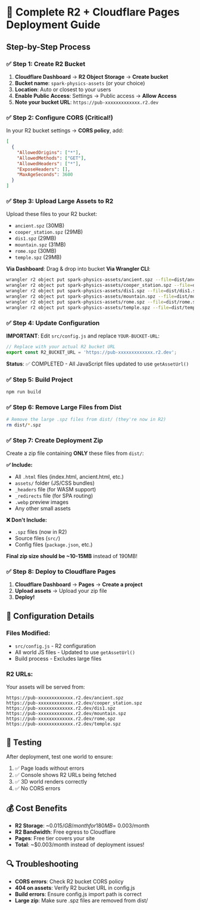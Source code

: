# 🚀 Complete R2 + Cloudflare Pages Deployment Guide

## Step-by-Step Process

### ✅ Step 1: Create R2 Bucket
1. **Cloudflare Dashboard** → **R2 Object Storage** → **Create bucket**
2. **Bucket name**: `spark-physics-assets` (or your choice)
3. **Location**: Auto or closest to your users
4. **Enable Public Access**: Settings → Public access → **Allow Access**
5. **Note your bucket URL**: `https://pub-xxxxxxxxxxxxx.r2.dev`

### ✅ Step 2: Configure CORS (Critical!)
In your R2 bucket settings → **CORS policy**, add:
```json
[
  {
    "AllowedOrigins": ["*"],
    "AllowedMethods": ["GET"],
    "AllowedHeaders": ["*"],
    "ExposeHeaders": [],
    "MaxAgeSeconds": 3600
  }
]
```

### ✅ Step 3: Upload Large Assets to R2
Upload these files to your R2 bucket:
- `ancient.spz` (30MB)
- `cooper_station.spz` (29MB)
- `dis1.spz` (29MB)
- `mountain.spz` (31MB)
- `rome.spz` (30MB)
- `temple.spz` (29MB)

**Via Dashboard**: Drag & drop into bucket
**Via Wrangler CLI**:
```bash
wrangler r2 object put spark-physics-assets/ancient.spz --file=dist/ancient.spz
wrangler r2 object put spark-physics-assets/cooper_station.spz --file=dist/cooper_station.spz
wrangler r2 object put spark-physics-assets/dis1.spz --file=dist/dis1.spz
wrangler r2 object put spark-physics-assets/mountain.spz --file=dist/mountain.spz
wrangler r2 object put spark-physics-assets/rome.spz --file=dist/rome.spz
wrangler r2 object put spark-physics-assets/temple.spz --file=dist/temple.spz
```

### ✅ Step 4: Update Configuration
**IMPORTANT**: Edit `src/config.js` and replace `YOUR-BUCKET-URL`:
```javascript
// Replace with your actual R2 bucket URL
export const R2_BUCKET_URL = 'https://pub-xxxxxxxxxxxxx.r2.dev';
```

**Status**: ✅ COMPLETED - All JavaScript files updated to use `getAssetUrl()`

### ✅ Step 5: Build Project
```bash
npm run build
```

### ✅ Step 6: Remove Large Files from Dist
```bash
# Remove the large .spz files from dist/ (they're now in R2)
rm dist/*.spz
```

### ✅ Step 7: Create Deployment Zip
Create a zip file containing **ONLY** these files from `dist/`:

**✅ Include:**
- All `.html` files (index.html, ancient.html, etc.)
- `assets/` folder (JS/CSS bundles)
- `_headers` file (for WASM support)
- `_redirects` file (for SPA routing)
- `.webp` preview images
- Any other small assets

**❌ Don't Include:**
- `.spz` files (now in R2)
- Source files (`src/`)
- Config files (`package.json`, etc.)

**Final zip size should be ~10-15MB** instead of 190MB!

### ✅ Step 8: Deploy to Cloudflare Pages
1. **Cloudflare Dashboard** → **Pages** → **Create a project**
2. **Upload assets** → Upload your zip file
3. **Deploy!**

## 🔧 Configuration Details

### Files Modified:
- `src/config.js` - R2 configuration
- All world JS files - Updated to use `getAssetUrl()`
- Build process - Excludes large files

### R2 URLs:
Your assets will be served from:
```
https://pub-xxxxxxxxxxxxx.r2.dev/ancient.spz
https://pub-xxxxxxxxxxxxx.r2.dev/cooper_station.spz
https://pub-xxxxxxxxxxxxx.r2.dev/dis1.spz
https://pub-xxxxxxxxxxxxx.r2.dev/mountain.spz
https://pub-xxxxxxxxxxxxx.r2.dev/rome.spz
https://pub-xxxxxxxxxxxxx.r2.dev/temple.spz
```

## 🧪 Testing
After deployment, test one world to ensure:
1. ✅ Page loads without errors
2. ✅ Console shows R2 URLs being fetched
3. ✅ 3D world renders correctly
4. ✅ No CORS errors

## 💰 Cost Benefits
- **R2 Storage**: ~$0.015/GB/month for 180MB = ~$0.003/month
- **R2 Bandwidth**: Free egress to Cloudflare
- **Pages**: Free tier covers your site
- **Total**: ~$0.003/month instead of deployment issues!

## 🔍 Troubleshooting
- **CORS errors**: Check R2 bucket CORS policy
- **404 on assets**: Verify R2 bucket URL in config.js
- **Build errors**: Ensure config.js import path is correct
- **Large zip**: Make sure .spz files are removed from dist/
